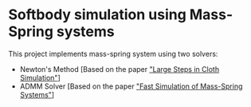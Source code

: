 # Softbody simulation using Mass-Spring systems

This project implements mass-spring system using two solvers:
 - Newton's Method \[Based on the paper ["Large Steps in Cloth Simulation"](https://www.cs.cmu.edu/~baraff/papers/sig98.pdf)\]
 - ADMM Solver  \[Based on the paper ["Fast Simulation of Mass-Spring Systems"](https://users.cs.utah.edu/~ladislav/liu13fast/liu13fast.html)\]
